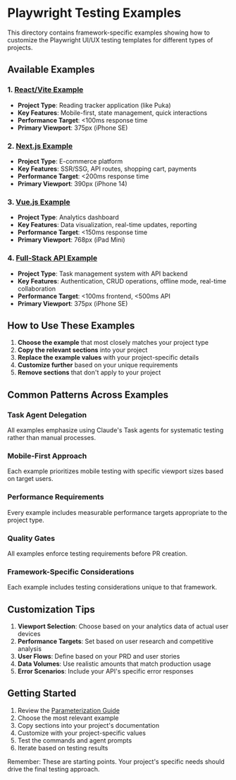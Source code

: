 # Playwright Testing Examples

This directory contains framework-specific examples showing how to customize the Playwright UI/UX testing templates for different types of projects.

## Available Examples

### 1. [React/Vite Example](./react-vite-example.md)
- **Project Type**: Reading tracker application (like Puka)
- **Key Features**: Mobile-first, state management, quick interactions
- **Performance Target**: <100ms response time
- **Primary Viewport**: 375px (iPhone SE)

### 2. [Next.js Example](./nextjs-example.md)
- **Project Type**: E-commerce platform
- **Key Features**: SSR/SSG, API routes, shopping cart, payments
- **Performance Target**: <200ms response time
- **Primary Viewport**: 390px (iPhone 14)

### 3. [Vue.js Example](./vuejs-example.md)
- **Project Type**: Analytics dashboard
- **Key Features**: Data visualization, real-time updates, reporting
- **Performance Target**: <150ms response time
- **Primary Viewport**: 768px (iPad Mini)

### 4. [Full-Stack API Example](./fullstack-api-example.md)
- **Project Type**: Task management system with API backend
- **Key Features**: Authentication, CRUD operations, offline mode, real-time collaboration
- **Performance Target**: <100ms frontend, <500ms API
- **Primary Viewport**: 375px (iPhone SE)

## How to Use These Examples

1. **Choose the example** that most closely matches your project type
2. **Copy the relevant sections** into your project
3. **Replace the example values** with your project-specific details
4. **Customize further** based on your unique requirements
5. **Remove sections** that don't apply to your project

## Common Patterns Across Examples

### Task Agent Delegation
All examples emphasize using Claude's Task agents for systematic testing rather than manual processes.

### Mobile-First Approach
Each example prioritizes mobile testing with specific viewport sizes based on target users.

### Performance Requirements
Every example includes measurable performance targets appropriate to the project type.

### Quality Gates
All examples enforce testing requirements before PR creation.

### Framework-Specific Considerations
Each example includes testing considerations unique to that framework.

## Customization Tips

1. **Viewport Selection**: Choose based on your analytics data of actual user devices
2. **Performance Targets**: Set based on user research and competitive analysis
3. **User Flows**: Define based on your PRD and user stories
4. **Data Volumes**: Use realistic amounts that match production usage
5. **Error Scenarios**: Include your API's specific error responses

## Getting Started

1. Review the [Parameterization Guide](../playwright-parameterization-guide.md)
2. Choose the most relevant example
3. Copy sections into your project's documentation
4. Customize with your project-specific values
5. Test the commands and agent prompts
6. Iterate based on testing results

Remember: These are starting points. Your project's specific needs should drive the final testing approach.